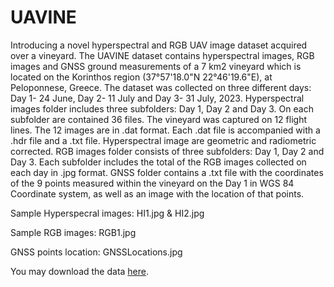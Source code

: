 # UAVINE
Introducing a novel hyperspectral and RGB UAV image dataset acquired over a vineyard.
The UAVINE dataset contains hyperspectral images, RGB images and GNSS ground measurements of a 7 km2 vineyard which is located on the Korinthos region (37°57'18.0"N 22°46'19.6"E), at Peloponnese, Greece. The dataset was collected on three different days: Day 1- 24 June, Day 2- 11 July and Day 3- 31 July, 2023.
Hyperspectral images folder includes three subfolders: Day 1, Day 2 and Day 3. On each subfolder are contained 36 files. The vineyard was captured on 12 flight lines.  The 12 images are in .dat format. Each .dat file is accompanied with a .hdr file and a .txt file. Hyperspectral image are geometric and radiometric corrected. 
RGB images folder consists of three subfolders: Day 1, Day 2 and Day 3. Each subfolder includes the total of the RGB images collected on each day in .jpg format. 
GNSS folder contains a .txt file with the coordinates of the 9 points measured within the vineyard on the Day 1 in WGS 84 Coordinate system, as well as an image with the location of that points.

Sample Hyperspecral images: HI1.jpg & HI2.jpg
 	 
Sample RGB images: RGB1.jpg
 
GNSS points location: GNSSLocations.jpg
 
You may download the data [here]([url](https://uniwagr-my.sharepoint.com/:f:/g/personal/okourounioti_uniwa_gr/Emlv54Hu7fZHqcrhN4lUSO4B_QhqTjJUi55vMO-XcPtcEg?e=f0ER1L)https://uniwagr-my.sharepoint.com/:f:/g/personal/okourounioti_uniwa_gr/Emlv54Hu7fZHqcrhN4lUSO4B_QhqTjJUi55vMO-XcPtcEg?e=f0ER1L).

